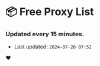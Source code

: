 # :package: Free Proxy List
### Updated every 15 minutes.

- Last updated: `2024-07-20 07:52`

:heart:
